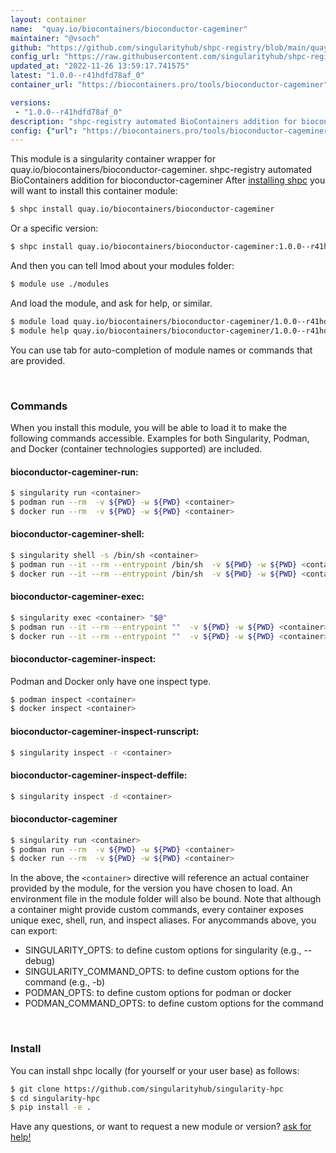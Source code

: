```yaml
---
layout: container
name:  "quay.io/biocontainers/bioconductor-cageminer"
maintainer: "@vsoch"
github: "https://github.com/singularityhub/shpc-registry/blob/main/quay.io/biocontainers/bioconductor-cageminer/container.yaml"
config_url: "https://raw.githubusercontent.com/singularityhub/shpc-registry/main/quay.io/biocontainers/bioconductor-cageminer/container.yaml"
updated_at: "2022-11-26 13:59:17.741575"
latest: "1.0.0--r41hdfd78af_0"
container_url: "https://biocontainers.pro/tools/bioconductor-cageminer"

versions:
 - "1.0.0--r41hdfd78af_0"
description: "shpc-registry automated BioContainers addition for bioconductor-cageminer"
config: {"url": "https://biocontainers.pro/tools/bioconductor-cageminer", "maintainer": "@vsoch", "description": "shpc-registry automated BioContainers addition for bioconductor-cageminer", "latest": {"1.0.0--r41hdfd78af_0": "sha256:f9597950523f7c8c6b5b0e81f5c43f10abfd9e61b8205d6c3be7a76d0f7c03e7"}, "tags": {"1.0.0--r41hdfd78af_0": "sha256:f9597950523f7c8c6b5b0e81f5c43f10abfd9e61b8205d6c3be7a76d0f7c03e7"}, "docker": "quay.io/biocontainers/bioconductor-cageminer"}
---
```


This module is a singularity container wrapper for quay.io/biocontainers/bioconductor-cageminer.
shpc-registry automated BioContainers addition for bioconductor-cageminer
After [installing shpc](#install) you will want to install this container module:


```bash
$ shpc install quay.io/biocontainers/bioconductor-cageminer
```

Or a specific version:

```bash
$ shpc install quay.io/biocontainers/bioconductor-cageminer:1.0.0--r41hdfd78af_0
```

And then you can tell lmod about your modules folder:

```bash
$ module use ./modules
```

And load the module, and ask for help, or similar.

```bash
$ module load quay.io/biocontainers/bioconductor-cageminer/1.0.0--r41hdfd78af_0
$ module help quay.io/biocontainers/bioconductor-cageminer/1.0.0--r41hdfd78af_0
```

You can use tab for auto-completion of module names or commands that are provided.

<br>

### Commands

When you install this module, you will be able to load it to make the following commands accessible.
Examples for both Singularity, Podman, and Docker (container technologies supported) are included.

#### bioconductor-cageminer-run:

```bash
$ singularity run <container>
$ podman run --rm  -v ${PWD} -w ${PWD} <container>
$ docker run --rm  -v ${PWD} -w ${PWD} <container>
```

#### bioconductor-cageminer-shell:

```bash
$ singularity shell -s /bin/sh <container>
$ podman run --it --rm --entrypoint /bin/sh  -v ${PWD} -w ${PWD} <container>
$ docker run --it --rm --entrypoint /bin/sh  -v ${PWD} -w ${PWD} <container>
```

#### bioconductor-cageminer-exec:

```bash
$ singularity exec <container> "$@"
$ podman run --it --rm --entrypoint ""  -v ${PWD} -w ${PWD} <container> "$@"
$ docker run --it --rm --entrypoint ""  -v ${PWD} -w ${PWD} <container> "$@"
```

#### bioconductor-cageminer-inspect:

Podman and Docker only have one inspect type.

```bash
$ podman inspect <container>
$ docker inspect <container>
```

#### bioconductor-cageminer-inspect-runscript:

```bash
$ singularity inspect -r <container>
```

#### bioconductor-cageminer-inspect-deffile:

```bash
$ singularity inspect -d <container>
```



#### bioconductor-cageminer

```bash
$ singularity run <container>
$ podman run --rm  -v ${PWD} -w ${PWD} <container>
$ docker run --rm  -v ${PWD} -w ${PWD} <container>
```


In the above, the `<container>` directive will reference an actual container provided
by the module, for the version you have chosen to load. An environment file in the
module folder will also be bound. Note that although a container
might provide custom commands, every container exposes unique exec, shell, run, and
inspect aliases. For anycommands above, you can export:

 - SINGULARITY_OPTS: to define custom options for singularity (e.g., --debug)
 - SINGULARITY_COMMAND_OPTS: to define custom options for the command (e.g., -b)
 - PODMAN_OPTS: to define custom options for podman or docker
 - PODMAN_COMMAND_OPTS: to define custom options for the command

<br>

### Install

You can install shpc locally (for yourself or your user base) as follows:

```bash
$ git clone https://github.com/singularityhub/singularity-hpc
$ cd singularity-hpc
$ pip install -e .
```

Have any questions, or want to request a new module or version? [ask for help!](https://github.com/singularityhub/singularity-hpc/issues)